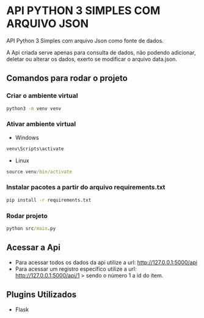 # API PYTHON 3 SIMPLES COM ARQUIVO JSON 
API Python 3 Simples com arquivo Json como fonte de dados.

A Api criada serve apenas para consulta de dados, não podendo adicionar, deletar ou alterar os dados, exerto se modificar o arquivo data.json. 

## Comandos para rodar o projeto
### Criar o ambiente virtual
```cmd
python3 -m venv venv
```
### Ativar ambiente virtual
- Windows
```cmd
venv\Scripts\activate
```
- Linux
```cmd
source venv/bin/activate
```
### Instalar pacotes a partir do arquivo requirements.txt
```cmd
pip install -r requirements.txt
```
### Rodar projeto
```cmd
python src/main.py
```

## Acessar a Api
- Para acessar todos os dados da api utilize a url: http://127.0.0.1:5000/api
- Para acessar um registro específico utilize a url: http://127.0.0.1:5000/api/1 > sendo o número 1 a id do item.

## Plugins Utilizados
- Flask
